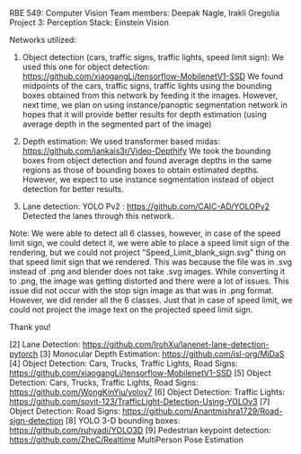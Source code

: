 RBE 549: Computer Vision
Team members: Deepak Nagle, Irakli Gregolia
Project 3: Perception Stack: Einstein Vision
 
Networks utilized:
1. Object detection (cars, traffic signs, traffic lights, speed limit sign):
We used this one for object detection: https://github.com/xiaogangLi/tensorflow-MobilenetV1-SSD
We found midpoints of the cars, traffic signs, traffic lights using the bounding boxes obtained from this network by feeding it the images.
However, next time, we plan on using instance/panoptic segmentation network in hopes that it will 
provide better results for depth estimation (using average depth in the segmented part of the image)

2. Depth estimation:
We used transformer based midas: https://github.com/jankais3r/Video-Depthify
We took the bounding boxes from object detection and found average depths in the same regions as those
of bounding boxes to obtain estimated depths. However, we expect to use instance segmentation instead of 
object detection for better results.

3. Lane detection:
YOLO Pv2 : https://github.com/CAIC-AD/YOLOPv2
Detected the lanes through this network.

Note: We were able to detect all 6 classes, however, in case of the speed limit sign, we could detect it,
we were able to place a speed limit sign of the rendering, but we could not project "Speed_Limit_blank_sign.svg"
thing on that speed limit sign that we rendered. This was because the file was in .svg instead of .png and blender
does not take .svg images. While converting it to .png, the image was getting distorted and there were a lot of issues. 
This issue did not occur with the stop sign image as that was in .png format.
However, we did render all the 6 classes. Just that in case of speed limit, we could not project the image text on the
projected speed limit sign.

Thank you!
 
[2] Lane Detection: https://github.com/IrohXu/lanenet-lane-detection-pytorch
[3] Monocular Depth Estimation: https://github.com/isl-org/MiDaS
[4] Object Detection: Cars, Trucks, Traffic Lights, Road Signs:
https://github.com/xiaogangLi/tensorflow-MobilenetV1-SSD
[5] Object Detection: Cars, Trucks, Traffic Lights, Road Signs:
https://github.com/WongKinYiu/yolov7
[6] Object Detection: Traffic Lights: https://github.com/sovit-123/TrafficLight-Detection-Using-YOLOv3
[7] Object Detection: Road Signs: https://github.com/Anantmishra1729/Road-sign-detection
[8] YOLO 3-D bounding boxes: https://github.com/ruhyadi/YOLO3D
[9] Pedestrian keypoint detection: https://github.com/ZheC/Realtime MultiPerson Pose Estimation
